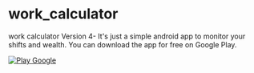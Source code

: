 # work_calculator 

work calculator Version 4- It's just a simple android app to monitor your shifts and wealth. You can download the app for free on Google Play. 

[![Play Google](http://forums.androidcentral.com/attachments/android-app-inventor/213292d1452810879t-app-4-0-3-app-volume-control-per-app-volume-management-get-google-play.png)](https://play.google.com/store/apps/details?id=com.marduc812.workcalculator)
